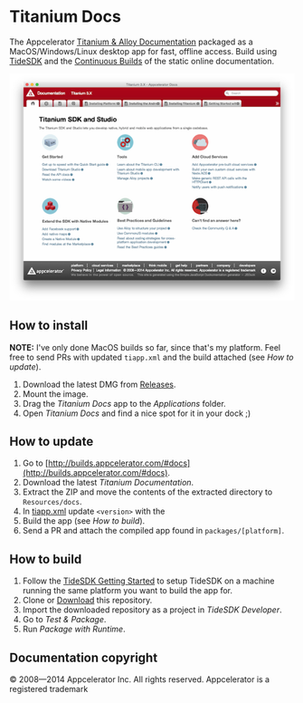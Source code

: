 # Titanium Docs
The Appcelerator [Titanium & Alloy Documentation](http://docs.appcelerator.com/titanium/latest/) packaged as a MacOS/Windows/Linux desktop app for fast, offline access. Build using [TideSDK](http://www.tidesdk.org) and the [Continuous Builds](http://builds.appcelerator.com/#docs) of the static online documentation.

![](screenshot.png)

## How to install

**NOTE:** I've only done MacOS builds so far, since that's my platform. Feel free to send PRs with updated `tiapp.xml` and the build attached (see *How to update*).

1. Download the latest DMG from [Releases](https://github.com/FokkeZB/Titanium-Docs/releases).
2. Mount the image.
3. Drag the *Titanium Docs* app to the *Applications* folder.
4. Open *Titanium Docs* and find a nice spot for it in your dock ;)

## How to update

1. Go to [http://builds.appcelerator.com/#docs](http://builds.appcelerator.com/#docs).
2. Download the latest *Titanium Documentation*.
3. Extract the ZIP and move the contents of the extracted directory to `Resources/docs`.
4. In [tiapp.xml](tiapp.xml) update `<version>` with the 
5. Build the app (see *How to build*).
6. Send a PR and attach the compiled app found in `packages/[platform]`.

## How to build

1. Follow the [TideSDK Getting Started](http://tidesdk.multipart.net/docs/user-dev/generated/#!/guide/getting_started) to setup TideSDK on a machine running the same platform you want to build the app for.
2. Clone or [Download](https://github.com/FokkeZB/Titanium-Docs/archive/master.zip) this repository.
3. Import the downloaded repository as a project in *TideSDK Developer*.
4. Go to *Test & Package*.
5. Run *Package with Runtime*.

## Documentation copyright
© 2008—2014 Appcelerator Inc. All rights reserved. Appcelerator is a registered trademark